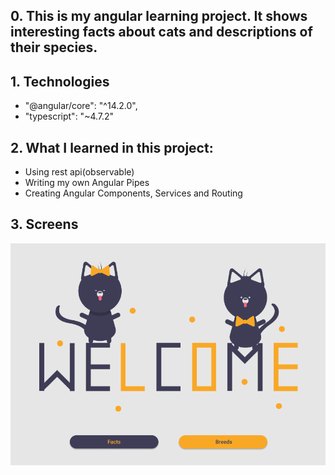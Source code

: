 ## 0. This is my angular learning project. It shows interesting facts about cats and descriptions of their species.

## 1. Technologies
* "@angular/core": "^14.2.0",
* "typescript": "~4.7.2"

## 2. What I learned in this project:
* Using rest api(observable)
* Writing my own Angular Pipes
* Creating Angular Components, Services and Routing

## 3. Screens

![Welcome Page](./images/welcome.png)
